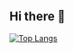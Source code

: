 ## Hi there 👋

[![Top Langs](https://github-readme-stats.vercel.app/api/top-langs/?username={poon0523})](https://github.com/anuraghazra/github-readme-stats)

<!--
**poon0523/poon0523** is a ✨ _special_ ✨ repository because its `README.md` (this file) appears on your GitHub profile.

Here are some ideas to get you started:

- 🔭 I’m currently working on ...
- 🌱 I’m currently learning ...
- 👯 I’m looking to collaborate on ...
- 🤔 I’m looking for help with ...
- 💬 Ask me about ...
- 📫 How to reach me: ...
- 😄 Pronouns: ...
- ⚡ Fun fact: ...
-->
